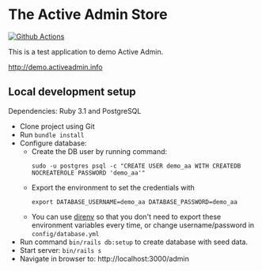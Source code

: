 # The Active Admin Store
[![Github Actions](https://github.com/activeadmin/demo.activeadmin.info/workflows/test/badge.svg)](https://github.com/activeadmin/demo.activeadmin.info/actions)

This is a test application to demo Active Admin.

http://demo.activeadmin.info


## Local development setup

Dependencies: Ruby 3.1 and PostgreSQL

* Clone project using Git
* Run `bundle install`
* Configure database:
  - Create the DB user by running command:
    ```
    sudo -u postgres psql -c "CREATE USER demo_aa WITH CREATEDB NOCREATEROLE PASSWORD 'demo_aa'"
    ```
  - Export the environment to set the credentials with
    ```
    export DATABASE_USERNAME=demo_aa DATABASE_PASSWORD=demo_aa
    ```
  - You can use [direnv](https://github.com/direnv/direnv) so that you don't need to export these environment variables every time, or change username/password in `config/database.yml`
* Run command `bin/rails db:setup` to create database with seed data.
* Start server: `bin/rails s`
* Navigate in browser to: http://localhost:3000/admin
